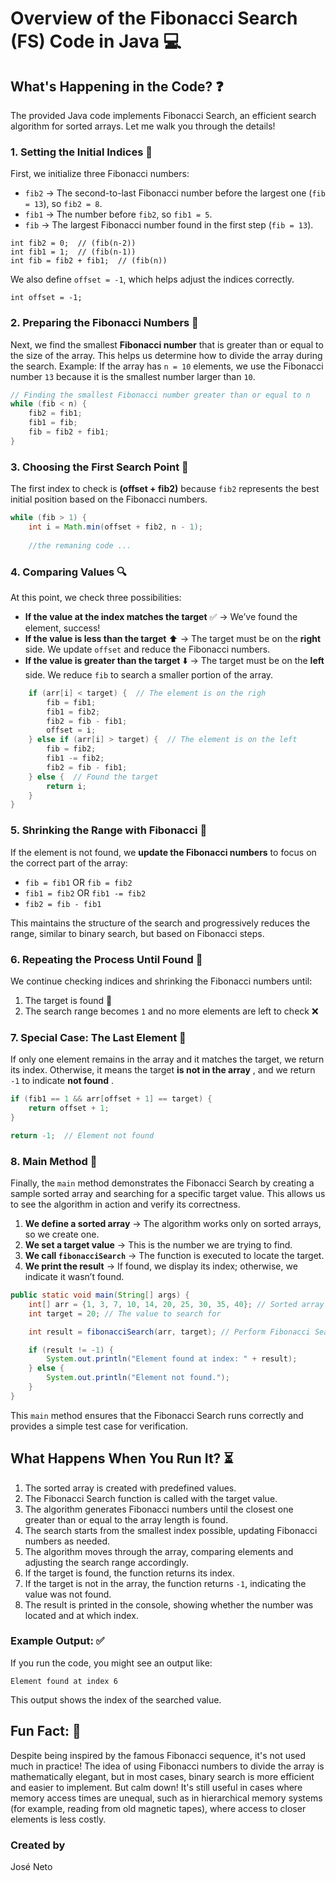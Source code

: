 # Overview of the Fibonacci Search (FS) Code in Java 💻

## What's Happening in the Code? ❓

The provided Java code implements Fibonacci Search, an efficient search algorithm for sorted arrays. Let me walk you through the details!

### 1. **Setting the Initial Indices** 📌

First, we initialize three Fibonacci numbers:

* `fib2` → The second-to-last Fibonacci number before the largest one (`fib = 13`), so `fib2 = 8`.
* `fib1` → The number before `fib2`, so `fib1 = 5`.
* `fib` → The largest Fibonacci number found in the first step (`fib = 13`).

```
int fib2 = 0;  // (fib(n-2))
int fib1 = 1;  // (fib(n-1))
int fib = fib2 + fib1;  // (fib(n))
```

We also define `offset = -1`, which helps adjust the indices correctly.

```
int offset = -1;
```

### 2. Preparing the Fibonacci Numbers 🔢

Next, we find the smallest **Fibonacci number** that is greater than or equal to the size of the array. This helps us determine how to divide the array during the search. Example: If the array has `n = 10` elements, we use the Fibonacci number `13` because it is the smallest number larger than `10`.

```java
// Finding the smallest Fibonacci number greater than or equal to n
while (fib < n) {
    fib2 = fib1;
    fib1 = fib;
    fib = fib2 + fib1;
}
```

### 3. **Choosing the First Search Point** 🎯

The first index to check is **(offset + fib2)** because `fib2` represents the best initial position based on the Fibonacci numbers.

```java
while (fib > 1) {
    int i = Math.min(offset + fib2, n - 1);
  
    //the remaning code ...
```

### 4. **Comparing Values** 🔍

At this point, we check three possibilities:

* **If the value at the index matches the target** ✅ → We’ve found the element, success!
* **If the value is less than the target** ⬆️ → The target must be on the **right** side. We update `offset` and reduce the Fibonacci numbers.
* **If the value is greater than the target** ⬇️ → The target must be on the **left** side. We reduce `fib` to search a smaller portion of the array.

```java
    if (arr[i] < target) {  // The element is on the righ
        fib = fib1;
        fib1 = fib2;
        fib2 = fib - fib1;
        offset = i;
    } else if (arr[i] > target) {  // The element is on the left
        fib = fib2;
        fib1 -= fib2;
        fib2 = fib - fib1;
    } else {  // Found the target
        return i;
    }
}
```

### 5. **Shrinking the Range with Fibonacci** 🔄

If the element is not found, we **update the Fibonacci numbers** to focus on the correct part of the array:

* `fib = fib1` OR `fib = fib2`
* `fib1 = fib2` OR `fib1 -= fib2`
* `fib2 = fib - fib1`

This maintains the structure of the search and progressively reduces the range, similar to binary search, but based on Fibonacci steps.

### 6. **Repeating the Process Until Found** 🔁

We continue checking indices and shrinking the Fibonacci numbers until:

1. The target is found 🎉
2. The search range becomes `1` and no more elements are left to check ❌

### **7. Special Case: The Last Element** 🏁

If only one element remains in the array and it matches the target, we return its index.
Otherwise, it means the target  **is not in the array** , and we return `-1` to indicate  **not found** .

```java
if (fib1 == 1 && arr[offset + 1] == target) {
    return offset + 1;
}

return -1;  // Element not found

```


### 8. **Main Method** 💪

Finally, the `main` method demonstrates the Fibonacci Search by creating a sample sorted array and searching for a specific target value. This allows us to see the algorithm in action and verify its correctness.

1. **We define a sorted array**  → The algorithm works only on sorted arrays, so we create one.
2. **We set a target value**  → This is the number we are trying to find.
3. **We call `fibonacciSearch`**  → The function is executed to locate the target.
4. **We print the result**  → If found, we display its index; otherwise, we indicate it wasn’t found.

```java
public static void main(String[] args) {
    int[] arr = {1, 3, 7, 10, 14, 20, 25, 30, 35, 40}; // Sorted array
    int target = 20; // The value to search for

    int result = fibonacciSearch(arr, target); // Perform Fibonacci Search

    if (result != -1) {
        System.out.println("Element found at index: " + result);
    } else {
        System.out.println("Element not found.");
    }
}

```

This `main` method ensures that the Fibonacci Search runs correctly and provides a simple test case for verification.

## What Happens When You Run It? ⏳

1. The sorted array is created with predefined values.
2. The Fibonacci Search function is called with the target value.
3. The algorithm generates Fibonacci numbers until the closest one greater than or equal to the array length is found.
4. The search starts from the smallest index possible, updating Fibonacci numbers as needed.
5. The algorithm moves through the array, comparing elements and adjusting the search range accordingly.
6. If the target is found, the function returns its index.
7. If the target is not in the array, the function returns `-1`, indicating the value was not found.
8. The result is printed in the console, showing whether the number was located and at which index.

### Example Output: ✅

If you run the code, you might see an output like:

```
Element found at index 6
```

This output shows the index of the searched value.

## Fun Fact: 🧐

Despite being inspired by the famous Fibonacci sequence, it's not used much in practice! The idea of using Fibonacci numbers to divide the array is mathematically elegant, but in most cases, binary search is more efficient and easier to implement.
But calm down! It's still useful in cases where memory access times are unequal, such as in hierarchical memory systems (for example, reading from old magnetic tapes), where access to closer elements is less costly.

### Created by

José Neto
